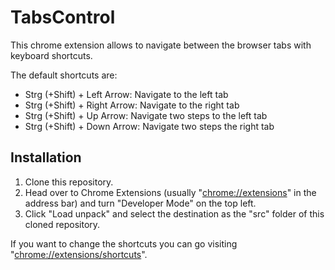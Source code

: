 # TabsControl

 This chrome extension allows to navigate between the browser tabs with keyboard shortcuts. 
 
The default shortcuts are:
- Strg (+Shift) + Left Arrow: Navigate to the left tab
- Strg (+Shift) + Right Arrow: Navigate to the right tab
- Strg (+Shift) + Up Arrow: Navigate two steps to the left tab
- Strg (+Shift) + Down Arrow: Navigate two steps the right tab

## Installation

1. Clone this repository.
2. Head over to Chrome Extensions (usually "[chrome://extensions](chrome://extensions)" in the address bar) and turn "Developer Mode" on the top left.
3. Click "Load unpack" and select the destination as the "src" folder of this cloned repository.

If you want to change the shortcuts you can go visiting "[chrome://extensions/shortcuts](chrome://extensions/shortcuts)". 



